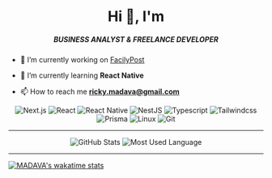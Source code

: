 <h1 align="center">Hi 👋, I'm </h1>
<h5 align="center">BUSINESS ANALYST & FREELANCE DEVELOPER</h5>

- 🔭 I’m currently working on [FacilyPost](https://val-reco.facilypost.com)

- 🌱 I’m currently learning **React Native**

- 📫 How to reach me **ricky.madava@gmail.com**


<p align="center">
	<img alt='Next.js' src='https://img.shields.io/badge/Next.js-000?style=for-the-badge&logo=next.js&logoColor=FFF'/>
  <img alt='React' src='https://img.shields.io/badge/React-61dafb?style=for-the-badge&logo=react&logoColor=61dafb&color=20232a'/>
  <img alt='React Native' src='https://img.shields.io/badge/React_Native-20232a?style=for-the-badge&logo=react&logoColor=61dafb&color=20232a'/>
  <img alt='NestJS' src='https://img.shields.io/badge/Nestjs-ed2945?style=for-the-badge&logo=nestjs&logoColor=ed2945&labelColor=efefef&color=151515'/>
  <img alt='Typescript' src='https://img.shields.io/badge/Typescript-fff?style=for-the-badge&logo=Typescript&logoColor=fff&labelColor=2137fc&color=2137fc'/>
  <img alt='Tailwindcss' src='https://img.shields.io/badge/Tailwindcss-0F172A?style=for-the-badge&logo=Tailwindcss&logoColor=61dafb&labelColor=0F172A&color=0F172A'/>
  <img alt='Prisma' src='https://img.shields.io/badge/Prisma-0F172A?style=for-the-badge&logo=prisma&logoColor=1A202C&labelColor=efefef&color=efefef'/>
  <img alt='Linux' src='https://img.shields.io/badge/Linux-3776AB?style=for-the-badge&logo=linux&logoColor=white'/>
  <img alt='Git' src='https://img.shields.io/badge/git-%23F05033.svg?style=for-the-badge&logo=git&logoColor=white'/>
 </p>

----

 <p align="center">
<img alt='GitHub Stats' src='https://github-readme-stats.vercel.app/api?username=RickyMadava&show_icons=true&hide=contribs,prs&cache_seconds=86400&theme=chartreuse-dark'/>
<img alt='Most Used Language' src='https://github-readme-stats.vercel.app/api/top-langs/?username=RickyMadava&layout=donut'/>
</p>


----
[![MADAVA's wakatime stats](https://github-readme-stats.vercel.app/api/wakatime?username=madava)](https://github.com/RickyMadava/github-readme-stats)
